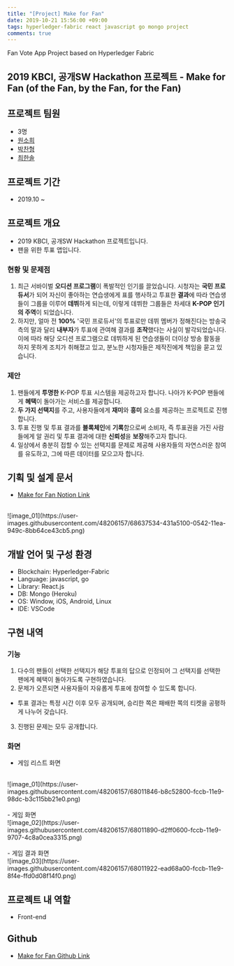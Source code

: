 ```yaml
---
title: "[Project] Make for Fan"
date: 2019-10-21 15:56:00 +09:00
tags: hyperledger-fabric react javascript go mongo project
comments: true
---
```


Fan Vote App Project based on Hyperledger Fabric

## 2019 KBCI, 공개SW Hackathon 프로젝트 - Make for Fan (of the Fan, by the Fan, for the Fan)

## 프로젝트 팀원
- 3명
- [원소희](https://github.com/infiduk)
- [박찬형](https://github.com/ch-4ml)
- [최한솔](https://github.com/9992)

## 프로젝트 기간
- 2019.10 ~

## 프로젝트 개요
- 2019 KBCI, 공개SW Hackathon 프로젝트입니다.
- 팬을 위한 투표 앱입니다.

### 현황 및 문제점
1. 최근 서바이벌 **오디션 프로그램**이 폭발적인 인기를 끌었습니다. 시청자는 **국민 프로듀서**가 되어 자신이 좋아하는 연습생에게 표를 행사하고 투표한 **결과**에 따라 연습생들이 그룹을 이루어 **데뷔**하게 되는데, 이렇게 데뷔한 그룹들은 차세대 **K-POP 인기의 주역**이 되었습니다.
2. 하지만, 얼마 전 **100%** '국민 프로듀서'의 투표로만 데뷔 멤버가 정해진다는 방송국 측의 말과 달리 **내부자**가 투표에 관여해 결과를 **조작**했다는 사실이 발각되었습니다. 이에 따라 해당 오디션 프로그램으로 데뷔하게 된 연습생들이 더이상 방송 활동을 하지 못하게 조치가 취해졌고 있고, 분노한 시청자들은 제작진에게 책임을 묻고 있습니다.

### 제안
1. 팬들에게 **투명한** K-POP 투표 시스템을 제공하고자 합니다. 나아가 K-POP 팬들에게 **혜택**이 돌아가는 서비스를 제공합니다.
2. **두 가지 선택지**를 주고, 사용자들에게 **재미**와 **흥미** 요소를 제공하는 프로젝트로 진행합니다.
3. 투표 진행 및 투표 결과를 **블록체인**에 **기록**함으로써 소비자, 즉 투표권을 가진 사람들에게 알 권리 및 투표 결과에 대한 **신뢰성**을 **보장**해주고자 합니다.
4. 일상에서 충분히 접할 수 있는 선택지를 문제로 제공해 사용자들의 자연스러운 참여를 유도하고, 그에 따른 데이터를 모으고자 합니다.

## 기획 및 설계 문서
- [Make for Fan Notion Link](https://www.notion.so/ilovekakao/QnQ-5005e961e4bf4a7ca1021eb32a439e8a)
<br />
![image_01](https://user-images.githubusercontent.com/48206157/68637534-431a5100-0542-11ea-949c-8bb64ce43cb5.png)

## 개발 언어 및 구성 환경
- Blockchain: Hyperledger-Fabric
- Language: javascript, go
- Library: React.js
- DB: Mongo (Heroku)
- OS: Window, iOS, Android, Linux
- IDE: VSCode

## 구현 내역

### 기능
1. 다수의 팬들이 선택한 선택지가 해당 투표의 답으로 인정되어 그 선택지를 선택한 팬에게 혜택이 돌아가도록 구현하였습니다.
2. 문제가 오픈되면 사용자들이 자유롭게 투표에 참여할 수 있도록 합니다.
  - 투표 결과는 특정 시간 이후 모두 공개되며, 승리한 쪽은 패배한 쪽의 티켓을 공평하게 나누어 갖습니다.
3. 진행된 문제는 모두 공개합니다.

### 화면
- 게임 리스트 화면
<br />
![image_01](https://user-images.githubusercontent.com/48206157/68011846-b8c52800-fccb-11e9-98dc-b3c115bb21e0.png)
<br />
<br />
- 게임 화면
<br />
![image_02](https://user-images.githubusercontent.com/48206157/68011890-d2ff0600-fccb-11e9-9707-4c8a0cea3315.png)
<br />
<br />
- 게임 결과 화면
<br />
![image_03](https://user-images.githubusercontent.com/48206157/68011922-ead68a00-fccb-11e9-8f4e-ffd0d08f14f0.png)

## 프로젝트 내 역할
- Front-end

## Github
- [Make for Fan Github Link](https://github.com/infiduk/fff-front)

